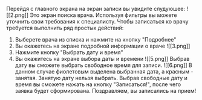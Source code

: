 Перейдя с главного экрана на экран записи вы увидите слудуюшее:
![[2.png]]
Это экран поиска врача. Используя фильтры вы можете уточнить свои требования к специалисту.
Чтобы записаться ко врачу требуется выполнить ряд простых действий:
1. Выберете врача из списка и нажмите на кнопку "Подробнее"
2. Вы окажетесь на экране подробной информации о враче
![[3.png]]
3. Нажмите кнопку "Выбрать дату и время"
4. Вы окажитесь на экране выбора даты и времени
![[5.png]]
Выбрав дату вы сможете выбрать свободное время для записи.
![[6.png]]
В данном случае фиолетовым выделена выбранная дата, а красным - занятая. Занятую дату нельзя выбрать.
Выбрав свободные дату и время вы сможете нажать на кнопку "Записаться!", после чего заявка будет сформирована. Поздравляем, вы записались на прием!
